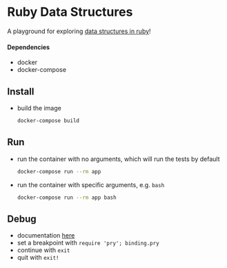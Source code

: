 # Ruby Data Structures

A playground for exploring [data structures in ruby](https://www.rubyguides.com/2019/04/ruby-data-structures/)!

#### Dependencies
* docker
* docker-compose

## Install
* build the image
  ```sh
  docker-compose build
  ```

## Run
* run the container with no arguments, which will run the tests by default
  ```sh
  docker-compose run --rm app
  ```
* run the container with specific arguments, e.g. `bash`
  ```sh
  docker-compose run --rm app bash
  ```

## Debug
* documentation [here](https://github.com/pry/pry)
* set a breakpoint with `require 'pry'; binding.pry`
* continue with `exit`
* quit with `exit!`
